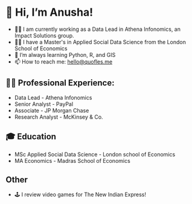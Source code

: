 # 👋 Hi, I’m Anusha!
- 👩‍💻 I am currently working as a Data Lead in Athena Infonomics, an Impact Solutions group.
- 👩‍🎓 I have a Master's in Applied Social Data Science from the London School of Economics 
- 🌱 I’m always learning Python, R, and GIS
- 📫 How to reach me: hello@quofles.me

## 👩‍💻 Professional Experience:
- Data Lead - Athena Infonomics
- Senior Analyst - PayPal 
- Associate - JP Morgan Chase
- Research Analyst - McKinsey & Co.

## 🎓 Education
- MSc Applied Social Data Science - London school of Economics
- MA Economics - Madras School of Economics 

## Other
- 🕹️ I review video games for The New Indian Express!
<!---
AnushaGanapathi/AnushaGanapathi is a ✨ special ✨ repository because its `README.md` (this file) appears on your GitHub profile.
You can click the Preview link to take a look at your changes.
--->
